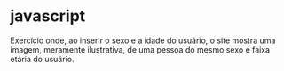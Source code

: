 # javascript
Exercício onde, ao inserir o sexo e a idade do usuário, o site mostra uma imagem, meramente ilustrativa, de uma pessoa do mesmo sexo e faixa etária do usuário.

